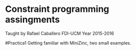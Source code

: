 # Constraint programming assingments

Taught by Rafael Caballero
FDI-UCM
Year 2015-2016

#Practica1
Getting familiar with MiniZinc, two small examples.